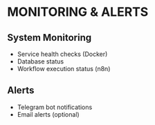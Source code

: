 # MONITORING & ALERTS

## System Monitoring
- Service health checks (Docker)
- Database status
- Workflow execution status (n8n)

## Alerts
- Telegram bot notifications
- Email alerts (optional)
